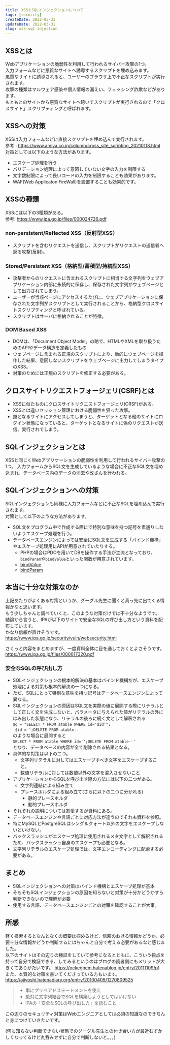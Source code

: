 ```yaml
---
title: XSSとSQLインジェクションについて
tags: [security]
createDate: 2022-03-31
updateDate: 2022-03-31
slug: xss-sql-injection
---
```


## XSSとは
Webアプリケーションの脆弱性を利用して行われるサイバー攻撃の1つ。   
入力フォームなどに悪質なサイトへ誘導するスクリプトを埋め込みます。   
悪質なサイトに誘導されると、ユーザーのブラウザ上で不正なスクリプトが実行されます。   
攻撃の種類はマルウェア感染や個人情報の漏えい、フィッシング詐欺などがあります。   
もともとのサイトから悪質なサイトへ跨いでスクリプトが実行されるので「クロスサイト」スクリプティングと呼ばれます。

## XSSへの対策
XSSは入力フォームなどに直接スクリプトを埋め込んで実行されます。   
参考 : https://www.amiya.co.jp/column/cross_site_scripting_20210118.html   
対策としては以下のような方法があります。

- エスケープ処理を行う
- バリデーション処理によって意図していない文字の入力を制限する
- 文字数制限によって長いコードの入力を制限することも効果があります。
- WAF(Web Applicaton FireWall)を設置することも効果的です。

## XSSの種類
XSSには以下の3種類がある。   
参考:
https://www.ipa.go.jp/files/000024726.pdf

### non-persistent/Reflected XSS（反射型XSS）   

- スクリプトを含むリクエストを送信し、スクリプトがリクエストの送信者へ返る攻撃(反射)。

### Stored/Persistent XSS（格納型/蓄積型/持続型XSS）   

- 攻撃者からのリクエストに含まれるスクリプトに相当する文字列をウェブアプリケーション内部に永続的に保存し、保存された文字列がウェブページとして出力されてしまう。
- ユーザーが当該ページにアクセスするたびに、ウェブアプリケーションに保存された文字列がスクリプトとして実行されることから、格納型クロスサイトスクリプティングと呼ばれている。
- スクリプトはサーバに格納されることが特徴。

### DOM Based XSS   

- DOMは、「Document Object Model」の略で、HTMLやXMLを取り扱うためのAPIやデータ構造を定義したもの
- ウェブページに含まれる正規のスクリプトにより、動的にウェブページを操作した結果、意図しないスクリプトをウェブページに出力してしまうタイプのXSS。
- 対策のためには正規のスクリプトを修正する必要がある。

## クロスサイトリクエストフォージェリ(CSRF)とは

- XSSに似たものにクロスサイトリクエストフォージェリ(CRSF)がある。   
- XSSとは違いセッション管理における脆弱性を狙った攻撃。
- 罠となるサイトにアクセスしてしまうと、ターゲットとなる他のサイトにログイン状態になっていると、ターゲットとなるサイトに偽のリクエストが送信、実行されてしまう。

## SQLインジェクションとは
XSSと同じくWebアプリケーションの脆弱性を利用して行われるサイバー攻撃の1つ。
入力フォームからSQL文を生成しているような場合に不正なSQL文を埋め込まれ、データベース内のデータの消去や改ざんを行われる。
## SQLインジェクションへの対策   
SQLインジェクションも同様に入力フォームなどに不正なSQLを埋め込んで実行されます。   
対策として以下のような方法があります。

- SQL文をプログラム中で作成する際にで特別な意味を持つ記号を素通りしないようエスケープ処理を行う。
- データベースエンジンによっては安全にSQL文を生成する「バインド機構」やエスケープ処理用にAPIが用意されていたりする。   
  - PHPの場合はPDOを用いてDBを操作する手法が主流となっており、`bindParam`や`bindValue`といった関数が用意されています。
  - [bindValue](https://www.php.net/manual/ja/pdostatement.bindvalue.php)
  - [bindParam](https://www.php.net/manual/ja/pdostatement.bindparam.php)


## 本当に十分な対策なのか
上記あたりがよくある対策というか、グーグル先生に聞くと真っ先に出てくる情報かなと思います。   
もう少しちゃんと調べていくと、このような対策だけでは不十分なようです。   
結論から言うと、IPAが以下のサイトで安全なSQLの呼び出し方という資料を配布しています。   
かなり信頼が置けそうです。   
https://www.ipa.go.jp/security/vuln/websecurity.html

さくっと内容をまとめますが、一度資料全体に目を通しておくとよさそうです。
https://www.ipa.go.jp/files/000017320.pdf

### 安全なSQLの呼び出し方
- SQLインジェクションの根本的解決の基本はバインド機構だが、エスケープ処理による対策も根本的解決の一つになる。
- ただ、SQLにとって特別な意味を持つ記号はデータベースエンジンによって異なる。
- SQLインジェクションの原因はSQL文を実際の値に展開する際にリテラルとして正しく文を生成しないと、パラメータに与えられた値がリテラルの外にはみ出した状態になり、リテラルの後ろに続く文として解釈される   
 ```$q = "SELECT * FROM atable WHERE id='$id'";```   
 ``` $id = ';DELETE FROM atable--```   
 のような場合に展開すると   
 ```SELECT * FROM atable WHERE id='';DELETE FROM atable--'```   
 となり、データベースの内容が全て削除される結果となる。
- 具体的な対策は以下の二つ。   
  - 文字列リテラルに対してはエスケープすべき文字をエスケープすること。
  - 数値リテラルに対しては数値以外の文字を混入させないこと
- アプリケーションからSQLを呼び出す際の方法には以下の二つがある。
  - 文字列連結による組み立て
  - プレースホルダによる組み立て(さらに以下の二つに分かれる)
    - 静的プレースホルダ
    - 動的プレースホルダ
- それぞれの説明については割愛するが資料にある。
- データベースエンジンや言語ごとに対応方法が違うのでそれも資料を参照。
- 特にMySQLとPostgreSQLはシングルクォート以外の文字をエスケープしないといけない。
- バックスラッシュがエスケープ処理に使用されるメタ文字として解釈されるため、バックスラッシュ自身のエスケープも必要となる。
- 文字列リテラルのエスケープ処理では、文字エンコーディングに配慮する必要がある。


## まとめ
- SQLインジェクションへの対策はバインド機構とエスケープ処理が基本
- そもそもSQLインジェクションの原因を知らないと対策が十分かどうかすら判断できないので理解が必要
- 使用する言語、データベースエンジンごとの対策を確認することが大事。

## 所感
軽く検索するとなんとなくの概要は掴めるけど、信頼のおける情報かどうか、必要十分な情報かどうか判断するにはちゃんと自分で考える必要があるなと感じました。   
以下のサイトはその辺りの検証をしていて参考になるとともに、こういう視点を持って自分で検証できる、してみるというのはブログの読者側にもメリットが大きくてありがたいです。
https://ockeghem.hatenablog.jp/entry/20111109/p1   
また、本質的な対策を書いてくださっている方もいます。
https://ajiyoshi.hatenadiary.org/entry/20100409/1270809525

>- 単にプリペアドステートメントを使え
>- 絶対に文字列結合でSQLを構築しようとしてはいけない
>- IPAの「安全なSQLの呼び出し方」を読むこと

この辺りのセキュリティ対策はWebエンジニアとしては必須の知識なのできちんと身につけていきたいです。

(何も知らない判断できない状態でのグーグル先生との付き合い方が最近むずかしくなってるけど丸呑みせずに自分で判断しないと。。。)
